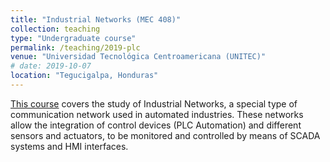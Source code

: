 ```yaml
---
title: "Industrial Networks (MEC 408)"
collection: teaching
type: "Undergraduate course"
permalink: /teaching/2019-plc
venue: "Universidad Tecnológica Centroamericana (UNITEC)"
# date: 2019-10-07
location: "Tegucigalpa, Honduras"
---
```


[This course](https://www.unitec.edu/estudios/pregrado/mecatronica) covers the study of Industrial Networks, a special type of communication network used in automated industries. These networks allow the integration of control devices (PLC Automation) and different sensors and actuators, to be monitored and controlled by means of SCADA systems and HMI interfaces.

